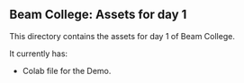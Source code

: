 ## Beam College: Assets for day 1

This directory contains the assets for day 1 of Beam College.

It currently has:
 * Colab file for the Demo.


